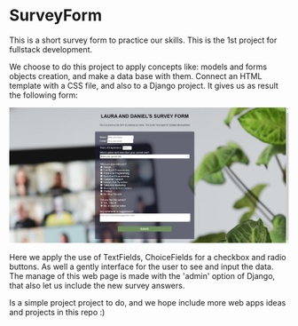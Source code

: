 # SurveyForm
This is a short survey form to practice our skills. This is the 1st project for fullstack development.

We choose to do this project to apply concepts like: models and forms objects creation, and make a data base with them. Connect an HTML template with a CSS file, and also to a Django project. It gives us as result the following form:

![alt text](https://github.com/lvcadavidc/SurveyForm/blob/main/Final_form.png?raw=true)

Here we apply the use of TextFields, ChoiceFields for a checkbox and radio buttons. As well a gently interface for the user to see and input the data. The manage of this web page is made with the 'admin' option of Django, that also let us include the new survey answers.

Is a simple project project to do, and we hope include more web apps ideas and projects in this repo :)
